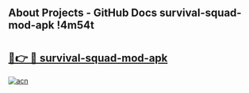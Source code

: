 ## About Projects - GitHub Docs survival-squad-mod-apk !4m54t

# <h2><a href="https://andorid.site?title=survival-squad-mod-apk&ref=19M">🔗👉 🔴 survival-squad-mod-apk</a></h2>

[![acn](https://github.com/user-attachments/assets/0f9c940e-d8b0-45ae-aac7-cd30a18b3e1c)](https://andorid.site?title=survival-squad-mod-apk&ref=19M)
